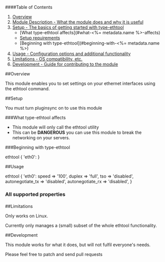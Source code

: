 ####Table of Contents

1. [Overview](#overview)
2. [Module Description - What the module does and why it is useful](#module-description)
3. [Setup - The basics of getting started with type-ethtool](#setup)
    * [What type-ethtool affects](#what-<%= metadata.name %>-affects)
    * [Setup requirements](#setup-requirements)
    * [Beginning with type-ethtool](#beginning-with-<%= metadata.name %>)
4. [Usage - Configuration options and additional functionality](#usage)
5. [Limitations - OS compatibility, etc.](#limitations)
6. [Development - Guide for contributing to the module](#development)

##Overview

This module enables you to set settings on your ethernet interfaces using the ethtool command.

##Setup

You must turn pluginsync on to use this module

###What type-ethtool affects

* This module will only call the ethtool utility
* This can be **DANGEROUS** you can use this module to break the networking on your servers.

###Beginning with type-ethtool

  ethtool { 'eth0': }

##Usage

  ethtool { 'eth0':
    speed            => '100',
    duplex           => 'full',
    tso              => 'disabled',
    autonegotiate_tx => 'disabled',
    autonegotiate_rx => 'disabled',
  }

### All supported properties

####

##Limitations

Only works on Linux.

Currently only manages a (small) subset of the whole ethtool functionality.

##Development

This module works for what it does, but will not fulfil everyone's needs.

Please feel free to patch and send pull requests


